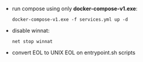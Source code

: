 * run compose using only <b>docker-compose-v1.exe</b>: 

    `docker-compose-v1.exe -f services.yml up -d`

* disable winnat: 

    `net stop winnat`

* convert EOL to UNIX EOL on entrypoint.sh scripts
